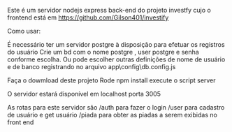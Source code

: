 Este é um servidor nodejs express back-end do projeto investfy cujo o frontend está em
https://github.com/Gilson401/investify

Como usar:

É necessário ter um servidor postgre à disposição para efetuar os registros do usuário
Crie um bd com o nome postgre , user postgre e senha conforme escolha. Ou pode escolher outras definições de nome de usuário e de banco
registrando no arquivo app\config\db.config.js

Faça o dowmload deste projeto
Rode npm install
execute o script server

O servidor estará disponível em localhost porta 3005

As rotas para este servidor são
/auth para fazer o login
/user para cadastro de usuário e get usuário
/piada para obter as piadas a serem exibidas no front end

